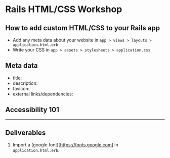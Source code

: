# Rails HTML/CSS Workshop

## How to add custom HTML/CSS to your Rails app
* Add any meta data about your website in `app > views > layouts > application.html.erb`
* Write your CSS in `app > assets > stylesheets > application.css`

## Meta data
* title:
* description: 
* favicon: 
* external links/dependencies: 

## Accessibility 101

---

## Deliverables
1. Import a (google font)[https://fonts.google.com] in `application.html.erb`.